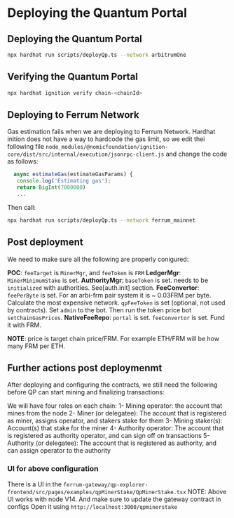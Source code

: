 # Deploying the Quantum Portal

## Deploying the Quantum Portal

```bash
npx hardhat run scripts/deployQp.ts --network arbitrumOne
```

## Verifying the Quantum Portal

```bash
npx hardhat ignition verify chain-<chainId>
```

## Deploying to Ferrum Network

Gas estimation fails when we are deploying to Ferrum Network. Hardhat inition does not have a way to hardcode
the gas limit, so we edit thei following file `node_modules/@nomicfoundation/ignition-core/dist/src/internal/execution/jsonrpc-client.js` and  change the code as follows:

```js
  async estimateGas(estimateGasParams) {
   console.log('Estimating gas');
   return BigInt(7000000)
   ...
```

Then call:

```bash
npx hardhat run scripts/deployQp.ts --network ferrum_mainnet
```

## Post deployment

We need to make sure all the following are properly conigured:

**POC**: `feeTarget` is `MinerMgr`, and `feeToken` is `FRM`
**LedgerMgr**: `MinerMinimumStake` is set.
**AuthorityMgr**: `baseToken` is set. needs to be `initialized` with authorities. See[auth.init] section.
**FeeConvertor**: `feePerByte` is set. For an arbi-frm pair system it is ~ 0.03FRM per byte. Calculate the most expensive network.
 `qpFeeToken` is set (optional, not used by contracts).
  Set `admin` to the bot. Then run the token price bot `setChainGasPrices`.
**NativeFeeRepo**: `portal` is set. `feeConvertor` is set. Fund it with FRM.

**NOTE**: price is target chain price/FRM. For example ETH/FRM will be how many FRM per ETH.


## Further actions post deploymenmt
After deploying and configuring the contracts, we still need the following before QP can start mining and finalizing transactions:

We will have four roles on each chain:
1- Mining operator: the account that mines from the node
2- Miner (or delegatee): The account that is registered as miner, assigns operator, and stakers stake for them
3- Mining staker(s): Account(s) that stake for the miner
4- Authority operator: The account that is registered as authority operator, and can sign off on transactions
5- Authority (or delegatee): The account that is registered as authority, and can assign operator to the authority

### UI for above configuration

There is a UI in the `ferrum-gateway/qp-explorer-frontend/src/pages/examples/qpMinerStake/QpMinerStake.tsx`
 NOTE: Above UI works with node V14. And make sure to update the gateway contract in configs
Open it using `http://localhost:3000/qpminerstake`

